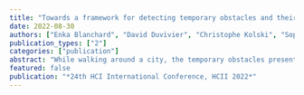 ```yaml
---
title: "Towards a framework for detecting temporary obstacles and their impact on mobility for diversely disabled users"
date: 2022-08-30
authors: ["Enka Blanchard", "David Duvivier", "Christophe Kolski", "Sophie Lepreux"]
publication_types: ["2"]
categories: ["publication"]
abstract: "While walking around a city, the temporary obstacles present on the sidewalk barely register in most people’s minds. The reality for people with disabilities is quite diff erent, whether it’s a scooter left in the way, crowds that refuse to budge or construction work loud enough to trigger somatic eff ects. While detecting permanent obstacles (e.g. wheelchair-inaccessible areas) is a relatively easy thing, detecting and addressing temporary obstacles is very diffi cult. The objective of this paper is to propose some fi rst elements to build a framework aiming at detecting temporary obstacles for diversely disabled users. We point out several scientifi c and technical obstacles that pave the way to reach our goal and highlight the limits of existing approaches. We insist on three signifi cant obstacles to overcome: incomplete models of the envi- ronment, limited availability of good quality data, and absence of tailored algorithms. Taking inspiration from percolation theory, we propose some leads to solve the fi rst two problems mentioned."
featured: false
publication: "*24th HCI International Conference, HCII 2022*"
---
```


